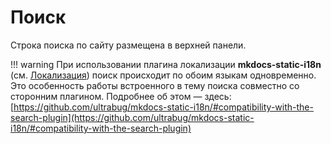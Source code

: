 # Поиск

Строка поиска по сайту размещена в верхней панели. 

!!! warning При использовании плагина локализации **mkdocs-static-i18n** (см. [Локализация](localization.md)) поиск происходит по обоим языкам одновременно. Это особенность работы встроенного в тему поиска совместно со сторонним плагином. Подробнее об этом — здесь: [https://github.com/ultrabug/mkdocs-static-i18n/#compatibility-with-the-search-plugin](https://github.com/ultrabug/mkdocs-static-i18n/#compatibility-with-the-search-plugin)